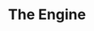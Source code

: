---
layout: firm_page
title: "The Engine"
id: "engine.xyz"
permalink: "/theengineengine.xyz/"
website: "https://engine.xyz/"
offices: "Cambridge (United States)"
investment_stages: "Pre-Seed, Seed"
portfolio_companies: "Zapata AI, VEIR, Osmoses, Vaxess Technologies, Amide Technologies, Celestial AI, Hyfé Foods, Droplet Biosciences, Sublime Systems, BlueShift"
portfolio_link: "https://engine.xyz/resident-companies"
investment_markets: "Biotech/Life Sciences, Climate, Materials, Autonomous Systems/Robotics, Energy, Mobility, Food/Agriculture, Natural Resources, Carbon Capture/CCUS, Manufacturing, Quantum Computing"
founded_year: "2016"
description: "The Engine is an incubator and accelerator dedicated to supporting early-stage Tough Tech companies. It provides infrastructure, programs, and ecosystem access to help these companies thrive and translate research breakthroughs into commercial impact. The Engine also includes Engine Ventures, a venture capital firm."
linkedin: "https://www.linkedin.com/company/theengineaccelerator/"
twitter: ""
instagram: ""
team_page: "https://engine.xyz/about/team"
investor_type: "Venture Capital, Accelerator, Incubator"
crunchbase: "https://www.crunchbase.com/organization/the-engine"
pitchbook: ""

# SEO Optimization
meta_title: "The Engine - VC Firm - projectstartups.com"
meta_description: "The Engine, The Engine is an incubator and accelerator dedicated to supporting early-stage Tough Tech companies. It provides infrastructure, programs, and ecosyst..."
meta_keywords: "The Engine, Biotech/Life Sciences, Climate, Materials, Autonomous Systems/Robotics, Energy, Mobility, Food/Agriculture, Natural Resources, Carbon Capture/CCUS, Manufacturing, Quantum Computing, VC firm, venture capital, startup investor, projectstartups.com"
canonical_url: "https://vc.projectstartups.com/theengineengine.xyz/"
---